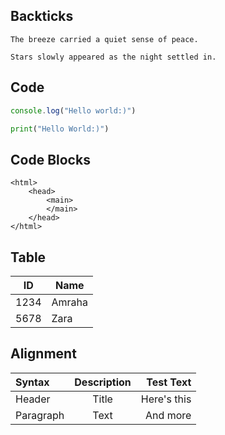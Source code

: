 ## Backticks

`The breeze carried a quiet sense of peace.`

``Stars slowly appeared as the night settled in.``


## Code
```typescript
console.log("Hello world:)")
```


```python
print("Hello World:)")
```

## Code Blocks
 
    <html>
        <head>
            <main>
            </main>
        </head>
    </html>



## Table
|  ID  |  Name  |
|------|--------|
| 1234 | Amraha |
| 5678 | Zara   |

## Alignment

| Syntax      | Description | Test Text     |
| :---        |    :----:   |          ---: |
| Header      | Title       | Here's this   |
| Paragraph   | Text        | And more      |